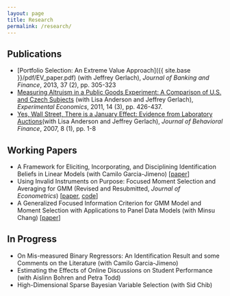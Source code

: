 ```yaml
---
layout: page
title: Research
permalink: /research/
---
```

## Publications

- [Portfolio Selection: An Extreme Value Approach]({{ site.base }}/pdf/EV_paper.pdf) (with Jeffrey Gerlach), *Journal of Banking and Finance*, 2013, 37 (2), pp. 305-323
- [Measuring Altruism in a Public Goods Experiment: A Comparison of U.S. and Czech Subjects](http://link.springer.com/article/10.1007%2Fs10683-011-9274-8) (with Lisa Anderson and Jeffrey Gerlach), *Experimental Economics*, 2011, 14 (3), pp. 426-437.
- [Yes, Wall Street, There is a January Effect: Evidence from Laboratory Auctions](http://www.tandfonline.com/doi/abs/10.1080/15427560709337012)(with Lisa Anderson and Jeffrey Gerlach), *Journal of Behavioral Finance*, 2007, 8 (1), pp. 1-8

## Working Papers

- A Framework for Eliciting, Incorporating, and Disciplining Identification Beliefs in Linear Models (with Camilo Garcia-Jimeno) [[paper](http://ditraglia.com/pdf/DiTraglia_Garcia-Jimeno.pdf)]
- Using Invalid Instruments on Purpose: Focused Moment Selection and Averaging for GMM (Revised and Resubmitted, *Journal of Econometrics*) [[paper](http://ditraglia.com/pdf/DiTraglia_FMSC_2015_08_10.pdf), [code](https://github.com/fditraglia/fmsc)]
- A Generalized Focused Information Criterion for GMM Model and Moment Selection with Applications to Panel Data Models (with Minsu Chang) [[paper](http://ditraglia.com/pdf/GFIC_paper.pdf)]

## In Progress
- On Mis-measured Binary Regressors: An Identification Result and some Comments on the Literature (with Camilo Garcia-Jimeno) 
-  Estimating the Effects of Online Discussions on Student Performance (with Aislinn Bohren and Petra Todd)
-  High-Dimensional Sparse Bayesian Variable Selection (with Sid Chib)

